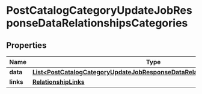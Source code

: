# PostCatalogCategoryUpdateJobResponseDataRelationshipsCategories

## Properties
Name | Type | Description | Notes
------------ | ------------- | ------------- | -------------
**data** | [**List&lt;PostCatalogCategoryUpdateJobResponseDataRelationshipsCategoriesData&gt;**](PostCatalogCategoryUpdateJobResponseDataRelationshipsCategoriesData.md) |  |  [optional]
**links** | [**RelationshipLinks**](RelationshipLinks.md) |  |  [optional]
